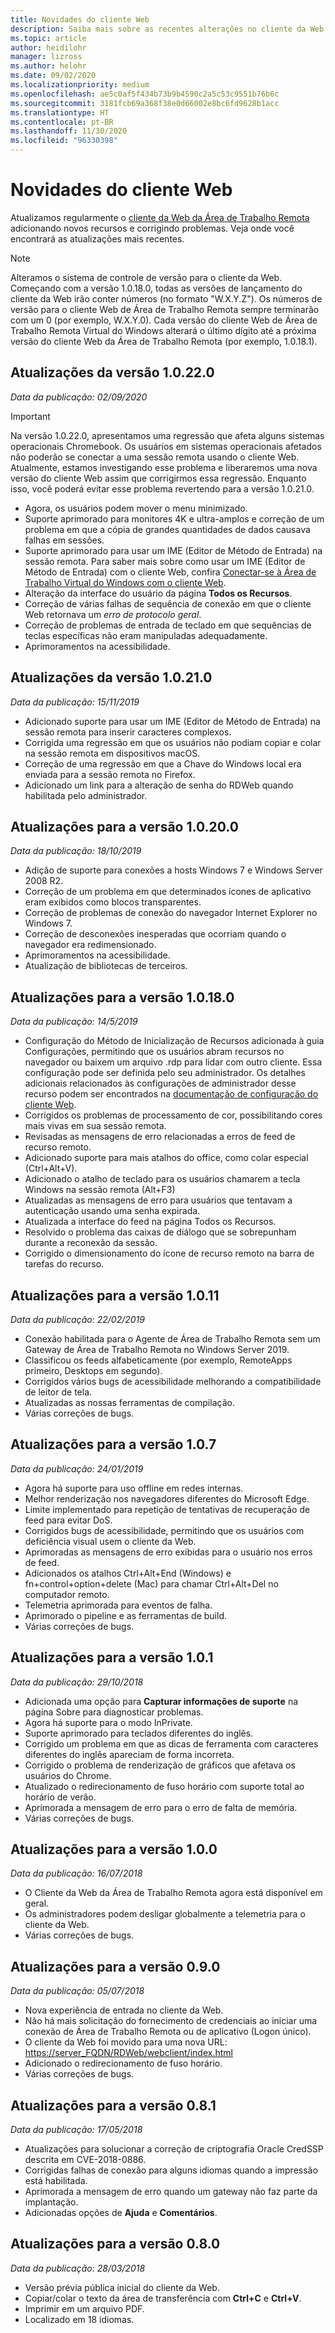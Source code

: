 ```yaml
---
title: Novidades do cliente Web
description: Saiba mais sobre as recentes alterações no cliente da Web da Área de Trabalho Remota
ms.topic: article
author: heidilohr
manager: lizross
ms.author: helohr
ms.date: 09/02/2020
ms.localizationpriority: medium
ms.openlocfilehash: ae5c0af5f434b73b9b4590c2a5c53c9551b76b6c
ms.sourcegitcommit: 3181fcb69a368f38e0d66002e8bc6fd9628b1acc
ms.translationtype: HT
ms.contentlocale: pt-BR
ms.lasthandoff: 11/30/2020
ms.locfileid: "96330398"
---
```

# <a name="whats-new-in-the-web-client"></a>Novidades do cliente Web

Atualizamos regularmente o [cliente da Web da Área de Trabalho Remota](remote-desktop-web-client.md) adicionando novos recursos e corrigindo problemas. Veja onde você encontrará as atualizações mais recentes.

> [!NOTE]
> Alteramos o sistema de controle de versão para o cliente da Web. Começando com a versão 1.0.18.0, todas as versões de lançamento do cliente da Web irão conter números (no formato "W.X.Y.Z"). Os números de versão para o cliente Web de Área de Trabalho Remota sempre terminarão com um 0 (por exemplo, W.X.Y.0). Cada versão do cliente Web de Área de Trabalho Remota Virtual do Windows alterará o último dígito até a próxima versão do cliente Web da Área de Trabalho Remota (por exemplo, 1.0.18.1).

## <a name="updates-for-10220"></a>Atualizações da versão 1.0.22.0
*Data da publicação: 02/09/2020*

> [!IMPORTANT]
> Na versão 1.0.22.0, apresentamos uma regressão que afeta alguns sistemas operacionais Chromebook. Os usuários em sistemas operacionais afetados não poderão se conectar a uma sessão remota usando o cliente Web. Atualmente, estamos investigando esse problema e liberaremos uma nova versão do cliente Web assim que corrigirmos essa regressão. Enquanto isso, você poderá evitar esse problema revertendo para a versão 1.0.21.0. 

- Agora, os usuários podem mover o menu minimizado.
- Suporte aprimorado para monitores 4K e ultra-amplos e correção de um problema em que a cópia de grandes quantidades de dados causava falhas em sessões.
- Suporte aprimorado para usar um IME (Editor de Método de Entrada) na sessão remota. Para saber mais sobre como usar um IME (Editor de Método de Entrada) com o cliente Web, confira [Conectar-se à Área de Trabalho Virtual do Windows com o cliente Web](https://docs.microsoft.com/azure/virtual-desktop/connect-web).
- Alteração da interface do usuário da página **Todos os Recursos**.
- Correção de várias falhas de sequência de conexão em que o cliente Web retornava um *erro de protocolo geral*.
- Correção de problemas de entrada de teclado em que sequências de teclas específicas não eram manipuladas adequadamente.
- Aprimoramentos na acessibilidade.

## <a name="updates-for-version-10210"></a>Atualizações da versão 1.0.21.0
*Data da publicação: 15/11/2019*

- Adicionado suporte para usar um IME (Editor de Método de Entrada) na sessão remota para inserir caracteres complexos.
- Corrigida uma regressão em que os usuários não podiam copiar e colar na sessão remota em dispositivos macOS.
- Correção de uma regressão em que a Chave do Windows local era enviada para a sessão remota no Firefox.
- Adicionado um link para a alteração de senha do RDWeb quando habilitada pelo administrador.

## <a name="updates-for-version-10200"></a>Atualizações para a versão 1.0.20.0
*Data da publicação: 18/10/2019*

- Adição de suporte para conexões a hosts Windows 7 e Windows Server 2008 R2.
- Correção de um problema em que determinados ícones de aplicativo eram exibidos como blocos transparentes.
- Correção de problemas de conexão do navegador Internet Explorer no Windows 7.
- Correção de desconexões inesperadas que ocorriam quando o navegador era redimensionado.
- Aprimoramentos na acessibilidade.
- Atualização de bibliotecas de terceiros.

## <a name="updates-for-version-10180"></a>Atualizações para a versão 1.0.18.0
*Data da publicação: 14/5/2019*

- Configuração do Método de Inicialização de Recursos adicionada à guia Configurações, permitindo que os usuários abram recursos no navegador ou baixem um arquivo .rdp para lidar com outro cliente. Essa configuração pode ser definida pelo seu administrador. Os detalhes adicionais relacionados às configurações de administrador desse recurso podem ser encontrados na [documentação de configuração do cliente Web](remote-desktop-web-client-admin.md).
- Corrigidos os problemas de processamento de cor, possibilitando cores mais vivas em sua sessão remota.
- Revisadas as mensagens de erro relacionadas a erros de feed de recurso remoto.
- Adicionado suporte para mais atalhos do office, como colar especial (Ctrl+Alt+V).
- Adicionado o atalho de teclado para os usuários chamarem a tecla Windows na sessão remota (Alt+F3)
- Atualizadas as mensagens de erro para usuários que tentavam a autenticação usando uma senha expirada.
- Atualizada a interface do feed na página Todos os Recursos.
- Resolvido o problema das caixas de diálogo que se sobrepunham durante a reconexão da sessão.
- Corrigido o dimensionamento do ícone de recurso remoto na barra de tarefas do recurso.

## <a name="updates-for-version-1011"></a>Atualizações para a versão 1.0.11
*Data da publicação: 22/02/2019*

- Conexão habilitada para o Agente de Área de Trabalho Remota sem um Gateway de Área de Trabalho Remota no Windows Server 2019.
- Classificou os feeds alfabeticamente (por exemplo, RemoteApps primeiro, Desktops em segundo).
- Corrigidos vários bugs de acessibilidade melhorando a compatibilidade de leitor de tela.
- Atualizadas as nossas ferramentas de compilação.
- Várias correções de bugs.

## <a name="updates-for-version-107"></a>Atualizações para a versão 1.0.7
*Data da publicação: 24/01/2019*

- Agora há suporte para uso offline em redes internas.
- Melhor renderização nos navegadores diferentes do Microsoft Edge.
- Limite implementado para repetição de tentativas de recuperação de feed para evitar DoS.
- Corrigidos bugs de acessibilidade, permitindo que os usuários com deficiência visual usem o cliente da Web.
- Aprimoradas as mensagens de erro exibidas para o usuário nos erros de feed.
- Adicionados os atalhos Ctrl+Alt+End (Windows) e fn+control+option+delete (Mac) para chamar Ctrl+Alt+Del no computador remoto.
- Telemetria aprimorada para eventos de falha.
- Aprimorado o pipeline e as ferramentas de build.
- Várias correções de bugs.

## <a name="updates-for-version-101"></a>Atualizações para a versão 1.0.1
*Data da publicação: 29/10/2018*

- Adicionada uma opção para **Capturar informações de suporte** na página Sobre para diagnosticar problemas.
- Agora há suporte para o modo InPrivate.
- Suporte aprimorado para teclados diferentes do inglês.
- Corrigido um problema em que as dicas de ferramenta com caracteres diferentes do inglês apareciam de forma incorreta.
- Corrigido o problema de renderização de gráficos que afetava os usuários do Chrome.
- Atualizado o redirecionamento de fuso horário com suporte total ao horário de verão.
- Aprimorada a mensagem de erro para o erro de falta de memória.
- Várias correções de bugs.

## <a name="updates-for-version-100"></a>Atualizações para a versão 1.0.0
*Data da publicação: 16/07/2018*

- O Cliente da Web da Área de Trabalho Remota agora está disponível em geral.
- Os administradores podem desligar globalmente a telemetria para o cliente da Web.
- Várias correções de bugs.

## <a name="updates-for-version-090"></a>Atualizações para a versão 0.9.0
*Data da publicação: 05/07/2018*

- Nova experiência de entrada no cliente da Web.
- Não há mais solicitação do fornecimento de credenciais ao iniciar uma conexão de Área de Trabalho Remota ou de aplicativo (Logon único).
- O cliente da Web foi movido para uma nova URL: <https://server_FQDN/RDWeb/webclient/index.html>
- Adicionado o redirecionamento de fuso horário.
- Várias correções de bugs.

## <a name="updates-for-version-081"></a>Atualizações para a versão 0.8.1
*Data da publicação: 17/05/2018*

- Atualizações para solucionar a correção de criptografia Oracle CredSSP descrita em CVE-2018-0886.
- Corrigidas falhas de conexão para alguns idiomas quando a impressão está habilitada.
- Aprimorada a mensagem de erro quando um gateway não faz parte da implantação.
- Adicionadas opções de **Ajuda** e **Comentários**.

## <a name="updates-for-version-080"></a>Atualizações para a versão 0.8.0
*Data da publicação: 28/03/2018*

- Versão prévia pública inicial do cliente da Web.
- Copiar/colar o texto da área de transferência com **Ctrl+C** e **Ctrl+V**.
- Imprimir em um arquivo PDF.
- Localizado em 18 idiomas.

